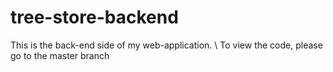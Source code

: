 # tree-store-backend
This is the back-end side of my web-application. \\
To view the code, please go to the master branch
